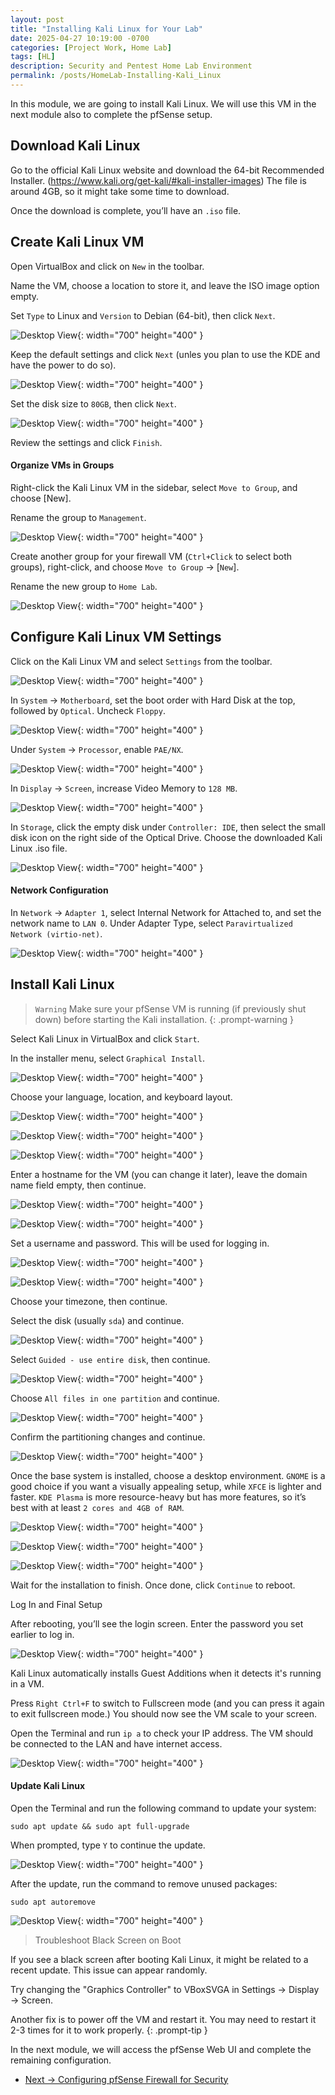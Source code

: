 ```yaml
---
layout: post
title: "Installing Kali Linux for Your Lab"
date: 2025-04-27 10:19:00 -0700
categories: [Project Work, Home Lab]
tags: [HL]
description: Security and Pentest Home Lab Environment
permalink: /posts/HomeLab-Installing-Kali_Linux
---
```


In this module, we are going to install Kali Linux. We will use this VM in the next module also to complete the pfSense setup.

## Download Kali Linux

Go to the official Kali Linux website and download the 64-bit Recommended Installer. (https://www.kali.org/get-kali/#kali-installer-images) The file is around 4GB, so it might take some time to download.

Once the download is complete, you’ll have an `.iso` file.

## Create Kali Linux VM

Open VirtualBox and click on `New` in the toolbar.

Name the VM, choose a location to store it, and leave the ISO image option empty.

Set `Type` to Linux and `Version` to Debian (64-bit), then click `Next`.

![Desktop View](/assets/img/HomeLab/HL-45.png){: width="700" height="400" }

Keep the default settings and click `Next` (unles you plan to use the KDE and have the power to do so).

![Desktop View](/assets/img/HomeLab/HL-46.png){: width="700" height="400" }

Set the disk size to `80GB`, then click `Next`.

![Desktop View](/assets/img/HomeLab/HL-47.png){: width="700" height="400" }

Review the settings and click `Finish`.

#### Organize VMs in Groups

Right-click the Kali Linux VM in the sidebar, select `Move to Group`, and choose [New].

Rename the group to `Management`.

![Desktop View](/assets/img/HomeLab/HL-48.png){: width="700" height="400" }

Create another group for your firewall VM (`Ctrl+Click` to select both groups), right-click, and choose `Move to Group` → [`New`].

Rename the new group to `Home Lab`.

![Desktop View](/assets/img/HomeLab/HL-49.png){: width="700" height="400" }

## Configure Kali Linux VM Settings

Click on the Kali Linux VM and select `Settings` from the toolbar.

![Desktop View](/assets/img/HomeLab/HL-50.png){: width="700" height="400" }

In `System` → `Motherboard`, set the boot order with Hard Disk at the top, followed by `Optical`. Uncheck `Floppy`.

![Desktop View](/assets/img/HomeLab/HL-51.png){: width="700" height="400" }

Under `System` → `Processor`, enable `PAE/NX`.

![Desktop View](/assets/img/HomeLab/HL-54.png){: width="700" height="400" }

In `Display` → `Screen`, increase Video Memory to `128 MB`.

![Desktop View](/assets/img/HomeLab/HL-52.png){: width="700" height="400" }

In `Storage`, click the empty disk under `Controller: IDE`, then select the small disk icon on the right side of the Optical Drive. Choose the downloaded Kali Linux .iso file.

![Desktop View](/assets/img/HomeLab/HL-53.png){: width="700" height="400" }

#### Network Configuration

In `Network` → `Adapter 1`, select Internal Network for Attached to, and set the network name to `LAN 0`. Under Adapter Type, select `Paravirtualized Network (virtio-net)`.

![Desktop View](/assets/img/HomeLab/HL-55.png){: width="700" height="400" }

## Install Kali Linux

> `Warning`
Make sure your pfSense VM is running (if previously shut down) before starting the Kali installation.
{: .prompt-warning }

Select Kali Linux in VirtualBox and click `Start`.

In the installer menu, select `Graphical Install`.

![Desktop View](/assets/img/HomeLab/HL-56.png){: width="700" height="400" }

Choose your language, location, and keyboard layout.

![Desktop View](/assets/img/HomeLab/HL-57.png){: width="700" height="400" }

![Desktop View](/assets/img/HomeLab/HL-58.png){: width="700" height="400" }

![Desktop View](/assets/img/HomeLab/HL-59.png){: width="700" height="400" }

Enter a hostname for the VM (you can change it later), leave the domain name field empty, then continue.

![Desktop View](/assets/img/HomeLab/HL-60.png){: width="700" height="400" }

![Desktop View](/assets/img/HomeLab/HL-61.png){: width="700" height="400" }

Set a username and password. This will be used for logging in.

![Desktop View](/assets/img/HomeLab/HL-62.png){: width="700" height="400" }

![Desktop View](/assets/img/HomeLab/HL-63.png){: width="700" height="400" }

Choose your timezone, then continue.

Select the disk (usually `sda`) and continue.

![Desktop View](/assets/img/HomeLab/HL-65.png){: width="700" height="400" }

Select `Guided - use entire disk`, then continue.

![Desktop View](/assets/img/HomeLab/HL-64.png){: width="700" height="400" }

Choose `All files in one partition` and continue.

![Desktop View](/assets/img/HomeLab/HL-66.png){: width="700" height="400" }

Confirm the partitioning changes and continue.

![Desktop View](/assets/img/HomeLab/HL-67.png){: width="700" height="400" }

Once the base system is installed, choose a desktop environment. `GNOME` is a good choice if you want a visually appealing setup, while `XFCE` is lighter and faster. `KDE Plasma` is more resource-heavy but has more features, so it’s best with at least `2 cores and 4GB of RAM`.

![Desktop View](/assets/img/HomeLab/HL-68.png){: width="700" height="400" }

![Desktop View](/assets/img/HomeLab/HL-69.png){: width="700" height="400" }

![Desktop View](/assets/img/HomeLab/HL-70.png){: width="700" height="400" }

Wait for the installation to finish. Once done, click `Continue` to reboot.

Log In and Final Setup

After rebooting, you’ll see the login screen. Enter the password you set earlier to log in.

![Desktop View](/assets/img/HomeLab/HL-71.png){: width="700" height="400" }

Kali Linux automatically installs Guest Additions when it detects it's running in a VM.

Press `Right Ctrl+F` to switch to Fullscreen mode (and you can press it again to exit fullscreen mode.) You should now see the VM scale to your screen.

Open the Terminal and run `ip a` to check your IP address. The VM should be connected to the LAN and have internet access.

![Desktop View](/assets/img/HomeLab/HL-72.png){: width="700" height="400" }

#### Update Kali Linux

Open the Terminal and run the following command to update your system:

```shell
sudo apt update && sudo apt full-upgrade
```

When prompted, type `Y` to continue the update.

![Desktop View](/assets/img/HomeLab/HL-73.png){: width="700" height="400" }

After the update, run the command to remove unused packages:

```shell
sudo apt autoremove
```

![Desktop View](/assets/img/HomeLab/HL-74.png){: width="700" height="400" }

>Troubleshoot Black Screen on Boot

If you see a black screen after booting Kali Linux, it might be related to a recent update. This issue can appear randomly.

Try changing the "Graphics Controller" to VBoxSVGA in Settings → Display → Screen.

Another fix is to power off the VM and restart it. You may need to restart it 2-3 times for it to work properly.
{: .prompt-tip }

In the next module, we will access the pfSense Web UI and complete the remaining configuration.

- [Next → Configuring pfSense Firewall for Security](/posts/HomeLab-pfSense_Configuration)
